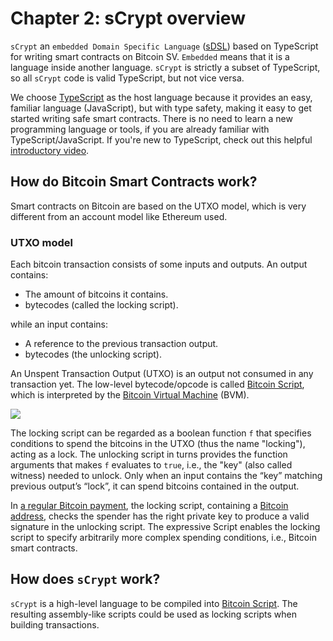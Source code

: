 # Chapter 2: sCrypt overview

`sCrypt` an `embedded Domain Specific Language` ([sDSL](https://en.wikipedia.org/wiki/Domain-specific_language#External_and_Embedded_Domain_Specific_Languages)) based on TypeScript for writing smart contracts on Bitcoin SV. `Embedded` means that it is a language inside another language. `sCrypt` is strictly a subset of TypeScript, so all `sCrypt` code is valid TypeScript, but not vice versa.

We choose [TypeScript](https://www.typescriptlang.org) as the host language because it provides an easy, familiar language (JavaScript), but with type safety, making it easy to get started writing safe smart contracts. There is no need to learn a new programming language or tools, if you are already familiar with TypeScript/JavaScript.
If you're new to TypeScript, check out this helpful [introductory video](https://www.youtube.com/watch?v=ahCwqrYpIuM).


## How do Bitcoin Smart Contracts work?

Smart contracts on Bitcoin are based on the UTXO model, which is very different from an account model like Ethereum used.

### UTXO model

Each bitcoin transaction consists of some inputs and outputs.
An output contains:

- The amount of bitcoins it contains.
- bytecodes (called the locking script).

while an input contains:
- A reference to the previous transaction output.
- bytecodes (the unlocking script).

An Unspent Transaction Output (UTXO) is an output not consumed in any transaction yet. The low-level bytecode/opcode is called [Bitcoin Script](https://wiki.bitcoinsv.io/index.php/Script), which is interpreted by the [Bitcoin Virtual Machine](https://xiaohuiliu.medium.com/introduction-to-bitcoin-smart-contracts-9c0ea37dc757) (BVM).

![](https://scrypt.io/scrypt-ts/assets/images/utxo-a4cf31c29158072cdfbfae3366522ba5.jpg)

The locking script can be regarded as a boolean function `f` that specifies conditions to spend the bitcoins in the UTXO (thus the name "locking"), acting as a lock.
The unlocking script in turns provides the function arguments that makes `f` evaluates to `true`, i.e., the "key" (also called witness) needed to unlock.
Only when an input contains the “key” matching previous output’s “lock”, it can spend bitcoins contained in the output.

In [a regular Bitcoin payment](https://wiki.bitcoinsv.io/index.php/Bitcoin_Transactions#Pay_to_Public_Key_Hash_.28P2PKH.29), the locking script, containing a [Bitcoin address](https://wiki.bitcoinsv.io/index.php/Bitcoin_address), checks the spender has the right private key to produce a valid signature in the unlocking script. The expressive Script enables the locking script to specify arbitrarily more complex spending conditions, i.e., Bitcoin smart contracts.

## How does `sCrypt` work?

`sCrypt` is a high-level language to be compiled into [Bitcoin Script](https://wiki.bitcoinsv.io/index.php/Script). The resulting assembly-like scripts could be used as locking scripts when building transactions.
